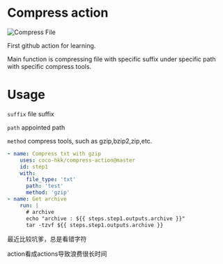 # Compress action

![Compress File](https://github.com/coco-hkk/compress-action/workflows/Compress%20File/badge.svg)

First github action for learning.

Main function is compressing file with specific suffix under
specific path with specific compress tools.

# Usage

`suffix` file suffix

`path`   appointed path

`method` compress tools, such as gzip,bzip2,zip,etc.

```yaml
- name: Compress txt with gzip
    uses: coco-hkk/compress-action@master
    id: step1
    with:
      file_type: 'txt'
      path: 'test'
      method: 'gzip'
- name: Get archive
    run: |
      # archive
      echo "archive : ${{ steps.step1.outputs.archive }}"
      tar -tzvf ${{ steps.step1.outputs.archive }}
```

最近比较坑爹，总是看错字符

action看成actions导致浪费很长时间
